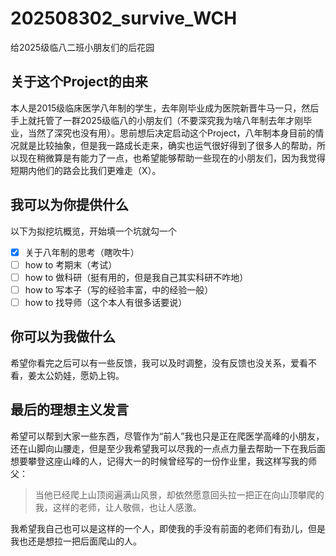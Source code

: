 # 202508302_survive_WCH
给2025级临八二班小朋友们的后花园

##  关于这个Project的由来
本人是2015级临床医学八年制的学生，去年刚毕业成为医院新晋牛马一只，然后手上就托管了一群2025级临八的小朋友们（不要深究我为啥八年制去年才刚毕业，当然了深究也没有用）。思前想后决定启动这个Project，八年制本身目前的情况就是比较抽象，但是我一路成长走来，确实也运气很好得到了很多人的帮助，所以现在稍微算是有能力了一点，也希望能够帮助一些现在的小朋友们，因为我觉得短期内他们的路会比我们更难走（X）。

##  我可以为你提供什么
以下为拟挖坑概览，开始填一个坑就勾一个
- [x] 关于八年制的思考（瞎吹牛）
- [ ] how to 考期末（考试）
- [ ] how to 做科研（挺有用的，但是我自己其实科研不咋地）
- [ ] how to 写本子（写的经验丰富，中的经验一般）
- [ ] how to 找导师（这个本人有很多话要说）

##  你可以为我做什么
希望你看完之后可以有一些反馈，我可以及时调整，没有反馈也没关系，爱看不看，姜太公奶娃，愿奶上钩。

## 最后的理想主义发言
希望可以帮到大家一些东西，尽管作为“前人”我也只是正在爬医学高峰的小朋友，还在山脚向山腰走，但是至少我希望我可以尽我的一点点力量去帮助一下在我后面想要攀登这座山峰的人，记得大一的时候曾经写的一份作业里，我这样写我的师父：

> 当他已经爬上山顶阅遍满山风景，却依然愿意回头拉一把正在向山顶攀爬的我，这样的老师，让人敬佩，也让人感激。

我希望我自己也可以是这样的一个人，即使我的手没有前面的老师们有劲儿，但是我也还是想拉一把后面爬山的人。


